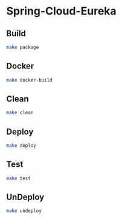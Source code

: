 # Spring-Cloud-Eureka
## Build

```bash
make package
```

## Docker

```bash
make docker-build
```

## Clean

```bash
make clean
```

## Deploy

```bash
make deploy
```

## Test

```bash
make test
```

## UnDeploy

```bash
make undeploy
```

